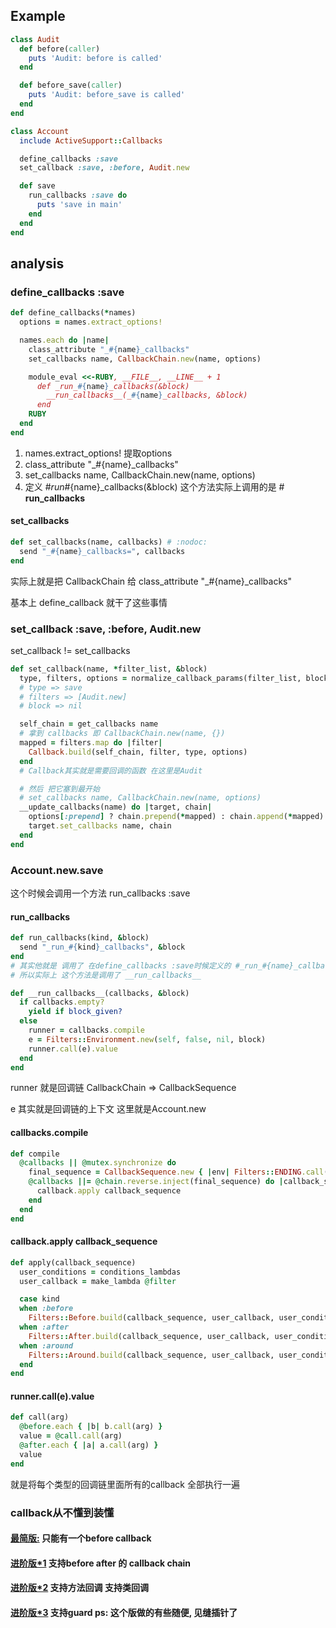 ## Example

```ruby
class Audit
  def before(caller)
    puts 'Audit: before is called'
  end

  def before_save(caller)
    puts 'Audit: before_save is called'
  end
end

class Account
  include ActiveSupport::Callbacks

  define_callbacks :save
  set_callback :save, :before, Audit.new

  def save
    run_callbacks :save do
      puts 'save in main'
    end
  end
end
```

## analysis

### define_callbacks :save

```ruby
def define_callbacks(*names)
  options = names.extract_options!

  names.each do |name|
    class_attribute "_#{name}_callbacks"
    set_callbacks name, CallbackChain.new(name, options)

    module_eval <<-RUBY, __FILE__, __LINE__ + 1
      def _run_#{name}_callbacks(&block)
        __run_callbacks__(_#{name}_callbacks, &block)
      end
    RUBY
  end
end
```

1. names.extract_options! 提取options
2. class_attribute "_#{name}_callbacks"
3. set_callbacks name, CallbackChain.new(name, options)
4. 定义 #_run_#{name}_callbacks(&block) 这个方法实际上调用的是 # __run_callbacks__

#### set_callbacks

```ruby
def set_callbacks(name, callbacks) # :nodoc:
  send "_#{name}_callbacks=", callbacks
end
```
实际上就是把 CallbackChain 给 class_attribute "_#{name}_callbacks"

基本上 define_callback 就干了这些事情

### set_callback :save, :before, Audit.new

set_callback != set_callbacks

```ruby
def set_callback(name, *filter_list, &block)
  type, filters, options = normalize_callback_params(filter_list, block)
  # type => save
  # filters => [Audit.new]
  # block => nil

  self_chain = get_callbacks name
  # 拿到 callbacks 即 CallbackChain.new(name, {})
  mapped = filters.map do |filter|
    Callback.build(self_chain, filter, type, options)
  end
  # Callback其实就是需要回调的函数 在这里是Audit

  # 然后 把它塞到最开始
  # set_callbacks name, CallbackChain.new(name, options)
  __update_callbacks(name) do |target, chain|
    options[:prepend] ? chain.prepend(*mapped) : chain.append(*mapped)
    target.set_callbacks name, chain
  end
end
```

### Account.new.save
这个时候会调用一个方法 run_callbacks :save

#### run_callbacks

```ruby
def run_callbacks(kind, &block)
  send "_run_#{kind}_callbacks", &block
end
# 其实他就是 调用了 在define_callbacks :save时候定义的 #_run_#{name}_callbacks(&block)
# 所以实际上 这个方法是调用了 __run_callbacks__
```

```ruby
def __run_callbacks__(callbacks, &block)
  if callbacks.empty?
    yield if block_given?
  else
    runner = callbacks.compile
    e = Filters::Environment.new(self, false, nil, block)
    runner.call(e).value
  end
end
```
runner 就是回调链 CallbackChain => CallbackSequence

e 其实就是回调链的上下文 这里就是Account.new

#### callbacks.compile
```ruby
def compile
  @callbacks || @mutex.synchronize do
    final_sequence = CallbackSequence.new { |env| Filters::ENDING.call(env) }
    @callbacks ||= @chain.reverse.inject(final_sequence) do |callback_sequence, callback|
      callback.apply callback_sequence
    end
  end
end
```

#### callback.apply callback_sequence
```ruby
def apply(callback_sequence)
  user_conditions = conditions_lambdas
  user_callback = make_lambda @filter

  case kind
  when :before
    Filters::Before.build(callback_sequence, user_callback, user_conditions, chain_config, @filter)
  when :after
    Filters::After.build(callback_sequence, user_callback, user_conditions, chain_config)
  when :around
    Filters::Around.build(callback_sequence, user_callback, user_conditions, chain_config)
  end
end
```

#### runner.call(e).value

```ruby
def call(arg)
  @before.each { |b| b.call(arg) }
  value = @call.call(arg)
  @after.each { |a| a.call(arg) }
  value
end
```
就是将每个类型的回调链里面所有的callback 全部执行一遍

### callback从不懂到装懂

#### [最简版:](https://github.com/angelfan/DayDayUp/tree/master/note/trace_rails/activesupport/callbacks/1_callbacks.rb) 只能有一个before callback
#### [进阶版*1](https://github.com/angelfan/DayDayUp/tree/master/note/trace_rails/activesupport/callbacks/2_callbacks.rb) 支持before after 的 callback chain
#### [进阶版*2](https://github.com/angelfan/DayDayUp/tree/master/note/trace_rails/activesupport/callbacks/3_callbacks.rb) 支持方法回调 支持类回调
#### [进阶版*3](https://github.com/angelfan/DayDayUp/tree/master/note/trace_rails/activesupport/callbacks/4_callbacks.rb) 支持guard ps: 这个版做的有些随便, 见缝插针了

